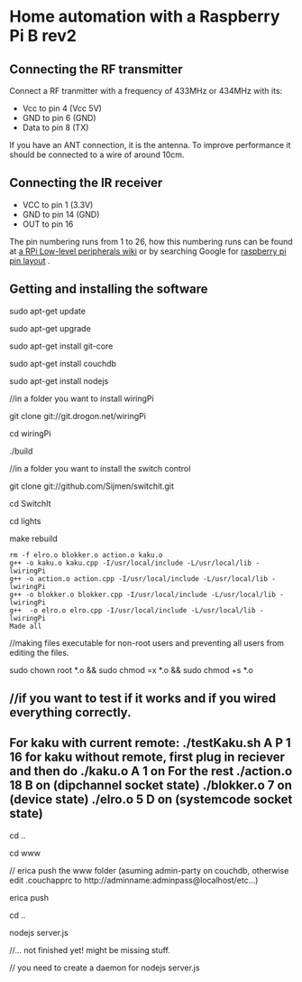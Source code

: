 # Home automation with a Raspberry Pi B rev2
## Connecting the RF transmitter
Connect a RF tranmitter with a frequency of 433MHz or 434MHz with its:

* Vcc to pin 4 (Vcc 5V)
* GND to pin 6 (GND)
* Data to pin 8 (TX)

If you have an ANT connection, it is the antenna. To improve performance it should be connected to a wire of around 10cm.

## Connecting the IR receiver

* VCC to pin 1 (3.3V)
* GND to pin 14 (GND)
* OUT to pin 16

The pin numbering runs from 1 to 26, how this numbering runs can be found at [a RPi Low-level peripherals wiki][src] or by searching Google for [raspberry pi pin layout][src2] .

  [src]: http://elinux.org/RPi_Low-level_peripherals
  [src2]: https://www.google.nl/search?tbm=isch&q=raspberry+pi+pin+layout&oq=raspberry+pi+pin+layout

## Getting and installing the software
sudo apt-get update

sudo apt-get upgrade

sudo apt-get install git-core

sudo apt-get install couchdb

sudo apt-get install nodejs

//in a folder you want to install wiringPi

git clone git://git.drogon.net/wiringPi

cd wiringPi

./build

//in a folder you want to install the switch control

git clone git://github.com/Sijmen/switchit.git

cd SwitchIt

cd lights

make rebuild

	rm -f elro.o blokker.o action.o kaku.o
	g++ -o kaku.o kaku.cpp -I/usr/local/include -L/usr/local/lib -lwiringPi
	g++ -o action.o action.cpp -I/usr/local/include -L/usr/local/lib -lwiringPi
	g++ -o blokker.o blokker.cpp -I/usr/local/include -L/usr/local/lib -lwiringPi
	g++  -o elro.o elro.cpp -I/usr/local/include -L/usr/local/lib -lwiringPi
	Made all


//making files executable for non-root users and preventing all users from editing the files.

sudo chown root *.o && sudo chmod =x *.o && sudo chmod +s *.o

//if you want to test if it works and if you wired everything correctly.
-----
For kaku with current remote:
./testKaku.sh A P 1 16
for kaku without remote, first plug in reciever and then do
./kaku.o A 1 on
For the rest
./action.o 18 B on (dipchannel socket state)
./blokker.o 7 on (device state)
./elro.o 5 D on (systemcode socket state)
-----

cd ..

cd www

// erica push the www folder (asuming admin-party on couchdb, otherwise edit .couchapprc to http://adminname:adminpass@localhost/etc...)

erica push

cd ..

nodejs server.js



//... not finished yet! might be missing stuff.

// you need to create a daemon for nodejs server.js
